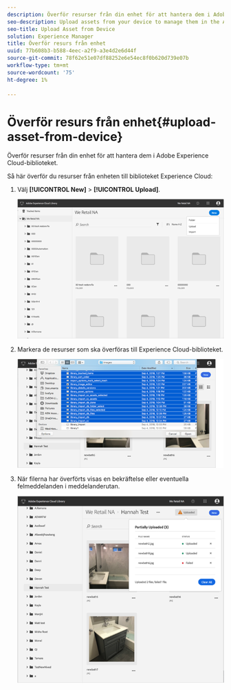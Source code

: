 ```yaml
---
description: Överför resurser från din enhet för att hantera dem i Adobe Experience Cloud-biblioteket.
seo-description: Upload assets from your device to manage them in the Adobe Experience Cloud Library.
seo-title: Upload Asset from Device
solution: Experience Manager
title: Överför resurs från enhet
uuid: 77b608b3-b588-4eec-a2f9-a3e4d2e6d44f
source-git-commit: 78f62e51e07df88252e6e54ec8f0b620d739e07b
workflow-type: tm+mt
source-wordcount: '75'
ht-degree: 1%

---
```



# Överför resurs från enhet{#upload-asset-from-device}

Överför resurser från din enhet för att hantera dem i Adobe Experience Cloud-biblioteket.

Så här överför du resurser från enheten till biblioteket Experience Cloud:

1. Välj **[!UICONTROL New]** > **[!UICONTROL Upload]**.

   ![](assets/library_new_folder_upload.png)

1. Markera de resurser som ska överföras till Experience Cloud-biblioteket.

   ![](assets/library_upload_assets_device.png)

1. När filerna har överförts visas en bekräftelse eller eventuella felmeddelanden i meddelanderutan.

   ![](assets/library_error_confirm_messages.png)

